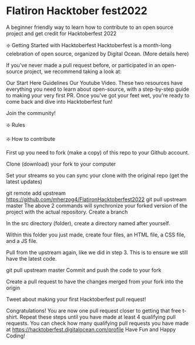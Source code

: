 # Flatiron Hacktober fest2022
A beginner friendly way to learn how to contribute to an open source project and get credit for Hacktoberfest 2022

❇️ Getting Started with Hacktoberfest
Hacktoberfest is a month-long celebration of open source, organized by Digital Ocean. (More details here)

If you've never made a pull request before, or participated in an open-source project, we recommend taking a look at:

Our Start Here Guidelines
Our Youtube Video.
These two resources have everything you need to learn about open-source, with a step-by-step guide to making your very first PR. Once you've got your feet wet, you're ready to come back and dive into Hacktoberfest fun!

Join the community!

❇️ Rules




❇️ How to contribute

First up you need to fork (make a copy) of this repo to your Github account.

Clone (download) your fork to your computer

Set your streams so you can sync your clone with the original repo (get the latest updates)

git remote add upstream https://github.com/mherzog4/FlatironHacktoberfest2022
git pull upstream master
The above 2 commands will synchronize your forked version of the project with the actual repository.
Create a branch

In the src directory (folder), create a directory named after yourself.

Within this folder you just made, create four files, an HTML file, a CSS file, and a JS file.

Pull from the upstream again, like we did in step 3. This is to ensure we still have the latest code.

git pull upstream master
Commit and push the code to your fork

Create a pull request to have the changes merged from your fork into the origin

Tweet about making your first Hacktoberfest pull request!

Congratulations! You are now one pull request closer to getting that free t-shirt. Repeat these steps until you have made at least 4 qualifying pull requests. You can check how many qualifying pull requests you have made at https://hacktoberfest.digitalocean.com/profile Have Fun and Happy Coding!

